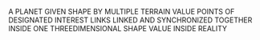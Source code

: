 A PLANET GIVEN SHAPE BY MULTIPLE TERRAIN VALUE POINTS OF DESIGNATED INTEREST LINKS LINKED AND SYNCHRONIZED TOGETHER INSIDE ONE THREEDIMENSIONAL SHAPE VALUE INSIDE REALITY
